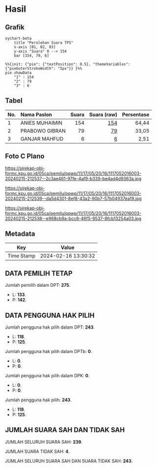 # Hasil

## Grafik

```mermaid
xychart-beta
    title "Perolehan Suara TPS"
    x-axis [01, 02, 03]
    y-axis "Suara" 0 --> 154
    bar [154, 79, 6]
```

```mermaid
%%{init: {"pie": {"textPosition": 0.5}, "themeVariables": {"pieOuterStrokeWidth": "5px"}} }%%
pie showData
    "1" : 154
    "2" : 79
    "3" : 6
```

## Tabel

| No. | Nama Paslon    | Suara | Suara (raw) | Persentase |
|:--- |:-------------- | -----:| -----------:| ----------:|
| 1   | ANIES MUHAIMIN | 154   | [154][p-1]  | 64,44      |
| 2   | PRABOWO GIBRAN | 79    | [79][p-2]   | 33,05      |
| 3   | GANJAR MAHFUD  | 6     | [6][p-3]    | 2,51       |


[p-1]: https://github.com/gigit-pemilu/pemilu-2024-11-aceh/blob/main/pilpres/hitung-suara/sub/11-aceh/sub/17-bener-meriah/sub/05-bukit/sub/2016-pasar-simpang-tiga/sub/003-tps/sub/paslon-1.txt
[p-2]: https://github.com/gigit-pemilu/pemilu-2024-11-aceh/blob/main/pilpres/hitung-suara/sub/11-aceh/sub/17-bener-meriah/sub/05-bukit/sub/2016-pasar-simpang-tiga/sub/003-tps/sub/paslon-2.txt
[p-3]: https://github.com/gigit-pemilu/pemilu-2024-11-aceh/blob/main/pilpres/hitung-suara/sub/11-aceh/sub/17-bener-meriah/sub/05-bukit/sub/2016-pasar-simpang-tiga/sub/003-tps/sub/paslon-3.txt

## Foto C Plano

https://sirekap-obj-formc.kpu.go.id/05ca/pemilu/ppwp/11/17/05/20/16/1117052016003-20240215-212537--2c3ae461-97fe-4af9-b339-be4ad4d9363a.jpg

https://sirekap-obj-formc.kpu.go.id/05ca/pemilu/ppwp/11/17/05/20/16/1117052016003-20240215-212539--da5d4301-8ef8-43a2-90b7-57b04937ea19.jpg

https://sirekap-obj-formc.kpu.go.id/05ca/pemilu/ppwp/11/17/05/20/16/1117052016003-20240215-212538--e968cb9a-bcc8-46f5-9537-8fcb13254a03.jpg


## Metadata

| Key        | Value               |
| ---------- | ------------------- |
| Time Stamp | 2024-02-16 13:30:32 |


## DATA PEMILIH TETAP

Jumlah pemilih dalam DPT: **275**.
 * L: **133**.
 * P: **142**.

## DATA PENGGUNA HAK PILIH

Jumlah pengguna hak pilih dalam DPT: **243**.
 * L: **118**.
 * P: **125**.

Jumlah pengguna hak pilih dalam DPTb: **0**.
 * L: **0**.
 * P: **0**.

Jumlah pengguna hak pilih dalam DPK: **0**.
 * L: **0**.
 * P: **0**.

Jumlah pengguna hak pilih: **243**.
 * L: **118**.
 * P: **125**.

## JUMLAH SUARA SAH DAN TIDAK SAH

JUMLAH SELURUH SUARA SAH: **239**.

JUMLAH SUARA TIDAK SAH: **4**.

JUMLAH SELURUH SUARA SAH DAN SUARA TIDAK SAH: **243**.


